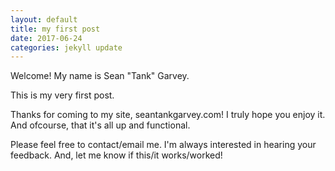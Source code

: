 ```yaml
---
layout: default
title: my first post
date: 2017-06-24
categories: jekyll update
---
```


Welcome! My name is Sean "Tank" Garvey. 

This is my very first post.  

Thanks for coming to my site, seantankgarvey.com! I truly hope you enjoy it. And ofcourse, that it's all up and functional.

Please feel free to contact/email me. I'm always interested in hearing your feedback. And, let me know if this/it works/worked!
